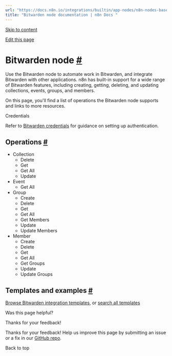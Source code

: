 ```yaml
---
url: "https://docs.n8n.io/integrations/builtin/app-nodes/n8n-nodes-base.bitwarden/"
title: "Bitwarden node documentation | n8n Docs "
---
```


[Skip to content](https://docs.n8n.io/integrations/builtin/app-nodes/n8n-nodes-base.bitwarden/#bitwarden-node)

[Edit this page](https://github.com/n8n-io/n8n-docs/edit/main/docs/integrations/builtin/app-nodes/n8n-nodes-base.bitwarden.md "Edit this page")

# Bitwarden node [\#](https://docs.n8n.io/integrations/builtin/app-nodes/n8n-nodes-base.bitwarden/\#bitwarden-node "Permanent link")

Use the Bitwarden node to automate work in Bitwarden, and integrate Bitwarden with other applications. n8n has built-in support for a wide range of Bitwarden features, including creating, getting, deleting, and updating collections, events, groups, and members.

On this page, you'll find a list of operations the Bitwarden node supports and links to more resources.

Credentials

Refer to [Bitwarden credentials](https://docs.n8n.io/integrations/builtin/credentials/bitwarden/) for guidance on setting up authentication.

## Operations [\#](https://docs.n8n.io/integrations/builtin/app-nodes/n8n-nodes-base.bitwarden/\#operations "Permanent link")

- Collection
  - Delete
  - Get
  - Get All
  - Update
- Event
  - Get All
- Group
  - Create
  - Delete
  - Get
  - Get All
  - Get Members
  - Update
  - Update Members
- Member
  - Create
  - Delete
  - Get
  - Get All
  - Get Groups
  - Update
  - Update Groups

## Templates and examples [\#](https://docs.n8n.io/integrations/builtin/app-nodes/n8n-nodes-base.bitwarden/\#templates-and-examples "Permanent link")

[Browse Bitwarden integration templates](https://n8n.io/integrations/bitwarden/), or [search all templates](https://n8n.io/workflows/)

Was this page helpful?






Thanks for your feedback!






Thanks for your feedback! Help us improve this page by submitting an issue or a fix in our [GitHub repo](https://github.com/n8n-io/n8n-docs).


Back to top